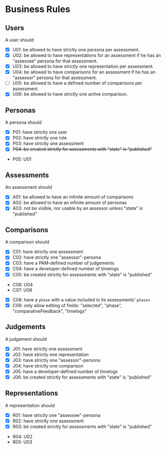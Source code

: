 # Business Rules

## Users

A user should

* [x] U01: be allowed to have strictly one persona per assessment.
* [x] U02: be allowed to have representations for an assessment if he has an "assessee" persona for that assessment.
* [x] U03: be allowed to have strictly one representation per assessment.
* [x] U04: be allowed to have comparisons for an assessment if he has an "assessor" persona for that assessment.
* [ ] U05: be allowed to have a defined number of comparisons per assessment.
* [x] U06: be allowed to have strictly one active comparison.

## Personas

A persona should

* [x] P01: have strictly one user
* [x] P02: have strictly one role
* [x] P03: have strictly one assessment
* [x] ~~P04: be created strictly for assessments with "state" is "published"~~
* P05: U01

## Assessments

An assessment should

* [x] A01: be allowed to have an infinite amount of comparisons
* [x] A02: be allowed to have an infinite amount of personas
* [x] A03: not be visible, nor usable by an assessor unless "state" is "published"

## Comparisons

A comparison should

* [x] C01: have strictly one assessment
* [x] C02: have strictly one "assessor"-persona
* [x] C03: have a PAM-defined number of judgements
* [x] C04: have a developer-defined number of timelogs
* [x] C05: be created strictly for assessments with "state" is "published"
* C06: U04
* C07: U06
* [x] C08: have a `phase` with a value included in its assessments' `phases`
* [x] C09: only allow editing of fields: "selected", "phase", "comparativeFeedback", "timelogs"

## Judgements

A judgement should

* [x] J01: have strictly one assessment
* [x] J02: have strictly one representation
* [x] J03: have strictly one "assessor"-persona
* [x] J04: have strictly one comparison
* [x] J05: have a developer-defined number of timelogs
* [x] J06: be created strictly for assessments with "state" is "published"

## Representations

A representation should

* [x] R01: have strictly one "assessee"-persona
* [x] R02: have strictly one assessment
* [x] R03: be created strictly for assessments with "state" is "published"
* R04: U02
* R05: U03

